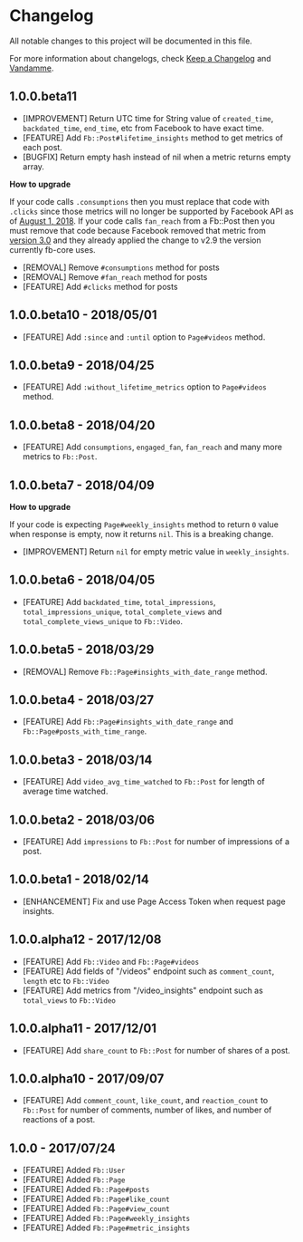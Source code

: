 # Changelog

All notable changes to this project will be documented in this file.

For more information about changelogs, check
[Keep a Changelog](http://keepachangelog.com) and
[Vandamme](http://tech-angels.github.io/vandamme).


## 1.0.0.beta11

* [IMPROVEMENT] Return UTC time for String value of `created_time`, `backdated_time`,
`end_time`, etc from Facebook to have exact time.
* [FEATURE] Add `Fb::Post#lifetime_insights` method to get metrics of each post.
* [BUGFIX] Return empty hash instead of nil when a metric returns empty array.

**How to upgrade**

If your code calls `.consumptions` then you must replace that code with `.clicks`
since those metrics will no longer be supported by Facebook API as of
[August 1, 2018](https://developers.facebook.com/docs/graph-api/reference/v2.9/insights#newnames).
If your code calls `fan_reach` from a Fb::Post then you must remove that code
because Facebook removed that metric from [version 3.0](https://developers.facebook.com/docs/graph-api/changelog/version3.0) and they already applied the change to v2.9 the version currently
fb-core uses.

* [REMOVAL] Remove `#consumptions` method for posts
* [REMOVAL] Remove `#fan_reach` method for posts
* [FEATURE] Add `#clicks` method for posts

## 1.0.0.beta10  - 2018/05/01

* [FEATURE] Add `:since` and `:until` option to `Page#videos` method.

## 1.0.0.beta9  - 2018/04/25

* [FEATURE] Add `:without_lifetime_metrics` option to `Page#videos` method.

## 1.0.0.beta8  - 2018/04/20

* [FEATURE] Add `consumptions`, `engaged_fan`, `fan_reach` and many more metrics to `Fb::Post`.

## 1.0.0.beta7  - 2018/04/09

**How to upgrade**

If your code is expecting `Page#weekly_insights` method to return `0` value
when response is empty, now it returns `nil`. This is a breaking change.

* [IMPROVEMENT] Return `nil` for empty metric value in `weekly_insights`.

## 1.0.0.beta6  - 2018/04/05

* [FEATURE] Add `backdated_time`, `total_impressions`, `total_impressions_unique`,
`total_complete_views` and `total_complete_views_unique` to `Fb::Video`.

## 1.0.0.beta5  - 2018/03/29

* [REMOVAL] Remove `Fb::Page#insights_with_date_range` method.

## 1.0.0.beta4  - 2018/03/27

* [FEATURE] Add `Fb::Page#insights_with_date_range` and `Fb::Page#posts_with_time_range`.

## 1.0.0.beta3  - 2018/03/14

* [FEATURE] Add `video_avg_time_watched` to `Fb::Post` for length of average time watched.

## 1.0.0.beta2  - 2018/03/06

* [FEATURE] Add `impressions` to `Fb::Post` for number of impressions of a post.

## 1.0.0.beta1  - 2018/02/14

* [ENHANCEMENT] Fix and use Page Access Token when request page insights.

## 1.0.0.alpha12  - 2017/12/08

* [FEATURE] Add `Fb::Video` and `Fb::Page#videos`
* [FEATURE] Add fields of "/videos" endpoint such as `comment_count`, `length` etc to `Fb::Video`
* [FEATURE] Add metrics from "/video_insights" endpoint such as `total_views` to `Fb::Video`

## 1.0.0.alpha11  - 2017/12/01

* [FEATURE] Add `share_count` to `Fb::Post` for number of shares of a post.

## 1.0.0.alpha10  - 2017/09/07

* [FEATURE] Add `comment_count`, `like_count`, and `reaction_count` to `Fb::Post` for number of comments, number of likes, and number of reactions of a post.

## 1.0.0  - 2017/07/24

* [FEATURE] Added `Fb::User`
* [FEATURE] Added `Fb::Page`
* [FEATURE] Added `Fb::Page#posts`
* [FEATURE] Added `Fb::Page#like_count`
* [FEATURE] Added `Fb::Page#view_count`
* [FEATURE] Added `Fb::Page#weekly_insights`
* [FEATURE] Added `Fb::Page#metric_insights`
